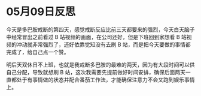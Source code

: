 # 05月09日反思
今天是多巴胺戒断的第四天，感觉戒断反应比前三天都要来的强烈，今天白天脑子中经常冒出之前看过 B 站视频的画面，在公司还好，但是下班回到家想看 B 站视频的冲动就非常强烈了，还好依靠觉知没有去刷 B 站，而是把今天要做的事情都完成了，给自己点一个赞。

明后天双休日不上班，也就是我戒断多巴胺的最难的两天，因为有大段时间可以供自己分配，导致就想刷 B 站，这次我需要先提前做好时间安排，确保后面两天一直都处于有事情做的状态并配合番茄工作法，才能确保注意力不会又跑到娱乐事情上。
